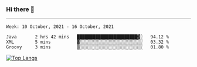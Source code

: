 ### Hi there 👋
---
<!--START_SECTION:waka-->
```text
Week: 10 October, 2021 - 16 October, 2021

Java       2 hrs 42 mins   ███████████████████████▓░   94.12 % 
XML        5 mins          ▓░░░░░░░░░░░░░░░░░░░░░░░░   03.32 % 
Groovy     3 mins          ▒░░░░░░░░░░░░░░░░░░░░░░░░   01.80 % 
```
<!--END_SECTION:waka-->

[![Top Langs](https://github-readme-stats.vercel.app/api/top-langs/?username=HyunAh-iia&layout=compact)](https://github.com/anuraghazra/github-readme-stats)
<!--
**HyunAh-iia/HyunAh-iia** is a ✨ _special_ ✨ repository because its `README.md` (this file) appears on your GitHub profile.

Here are some ideas to get you started:

- 🔭 I’m currently working on ...
- 🌱 I’m currently learning ...
- 👯 I’m looking to collaborate on ...
- 🤔 I’m looking for help with ...
- 💬 Ask me about ...
- 📫 How to reach me: ...
- 😄 Pronouns: ...
- ⚡ Fun fact: ...
-->
